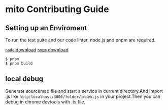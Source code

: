 # mito Contributing Guide

## Setting up an Enviroment
To run the test suite and our code linter, node.js and pnpm are required.

[`node` download](https://nodejs.org/download)
[`pnpm` download](https://pnpm.io/)

```
$ pnpm
$ pnpm build
```

## local debug
Generate sourcemap file and start a service in current directory.And import .js like `http:localhost:3000/folder/index.js` in your project.Then you can debug in chrome devtools with .ts file.




